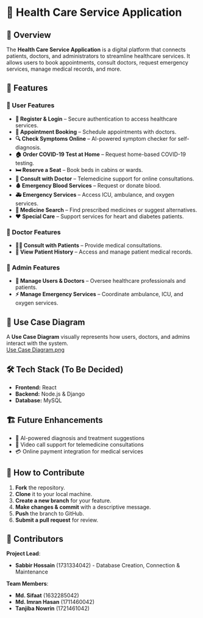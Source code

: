 # 🏥 Health Care Service Application  

## 📌 Overview  
The **Health Care Service Application** is a digital platform that connects patients, doctors, and administrators to streamline healthcare services. It allows users to book appointments, consult doctors, request emergency services, manage medical records, and more.  

## 🚀 Features  

### 🔹 User Features  
- **📝 Register & Login** – Secure authentication to access healthcare services.  
- **📅 Appointment Booking** – Schedule appointments with doctors.  
- **🔍 Check Symptoms Online** – AI-powered symptom checker for self-diagnosis.  
- **🏠 Order COVID-19 Test at Home** – Request home-based COVID-19 testing.  
- **🛏️ Reserve a Seat** – Book beds in cabins or wards.  
- **💬 Consult with Doctor** – Telemedicine support for online consultations.  
- **🩸 Emergency Blood Services** – Request or donate blood.  
- **🚑 Emergency Services** – Access ICU, ambulance, and oxygen services.  
- **💊 Medicine Search** – Find prescribed medicines or suggest alternatives.  
- **❤️ Special Care** – Support services for heart and diabetes patients.  

### 🔹 Doctor Features  
- **👩‍⚕️ Consult with Patients** – Provide medical consultations.  
- **📜 View Patient History** – Access and manage patient medical records.  

### 🔹 Admin Features  
- **👥 Manage Users & Doctors** – Oversee healthcare professionals and patients.  
- **⚡ Manage Emergency Services** – Coordinate ambulance, ICU, and oxygen services.  

## 📌 Use Case Diagram  
A **Use Case Diagram** visually represents how users, doctors, and admins interact with the system.  
[Use Case Diagram.png](https://github.com/SabbirHossainTalukder/Health-Care-Service-Application/blob/61f66403daf7b165b339a19ccb16b4258fc77f4d/Use%20Case%20Diagram.png)

## 🛠️ Tech Stack (To Be Decided)  
- **Frontend:** React  
- **Backend:** Node.js & Django   
- **Database:** MySQL  

## 🏗️ Future Enhancements  
- 🧠 AI-powered diagnosis and treatment suggestions  
- 🎥 Video call support for telemedicine consultations  
- 💳 Online payment integration for medical services  

## 📌 How to Contribute  
1. **Fork** the repository.  
2. **Clone** it to your local machine.  
3. **Create a new branch** for your feature.  
4. **Make changes & commit** with a descriptive message.  
5. **Push** the branch to GitHub.  
6. **Submit a pull request** for review.

## 👥 Contributors
**Project Lead**:
- **Sabbir Hossain** (1731334042) - Database Creation, Connection & Maintenance

 
**Team Members**:
- **Md. Sifaat** (1632285042)
- **Md. Imran Hasan** (1711460042)
- **Tanjiba Nowrin** (1721461042)



